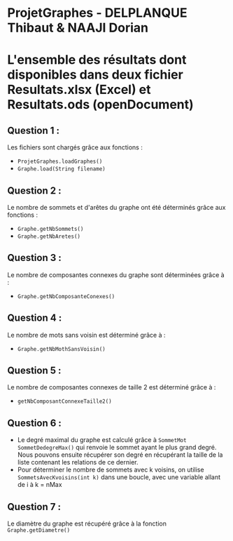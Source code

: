 # ProjetGraphes - DELPLANQUE Thibaut & NAAJI Dorian

# L'ensemble des résultats dont disponibles dans deux fichier Resultats.xlsx (Excel) et Resultats.ods (openDocument)

## Question 1 :

Les fichiers sont chargés grâce aux fonctions :
 + `ProjetGraphes.loadGraphes()`
 + `Graphe.load(String filename)`
 
 
 ## Question 2 :
 
 Le nombre de sommets et d'arêtes du graphe ont été déterminés grâce aux fonctions :
  + `Graphe.getNbSommets()`
  + `Graphe.getNbAretes()`

## Question 3 :

Le nombre de composantes connexes du graphe sont déterminées grâce à :
  + `Graphe.getNbComposanteConexes()`
  
## Question 4 : 

Le nombre de mots sans voisin est déterminé grâce à :
  + `Graphe.getNbMothSansVoisin()`
  
 ## Question 5 : 
 
 Le nombre de composantes connexes de taille 2 est déterminé grâce à :
  + `getNbComposantConnexeTaille2()`
  
 ## Question 6 :
+ Le degré maximal du graphe est calculé grâce à `SommetMot SommetDedegreMax()` qui renvoie le sommet ayant le plus grand degré.
 Nous pouvons ensuite récupérer son degré en récupérant la taille de la liste contenant les relations de ce dernier.
+ Pour déterminer le nombre de sommets avec k voisins, on utilise `SommetsAvecKvoisins(int k)` dans une boucle, avec une variable
allant de i à k = nMax
 
 ## Question 7 :
 Le diamètre du graphe est récupéré grâce à la fonction `Graphe.getDiametre()`
